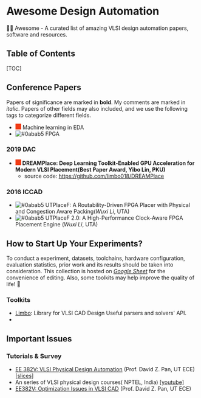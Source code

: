 # Awesome Design Automation

🤹‍♀️ Awesome - A curated list of amazing VLSI design automation papers, software and resources.

## Table of Contents

[TOC]

## Conference Papers

Papers of significance are marked in **bold**. My comments are marked in *italic*. Papers of other fields may also included, and we use the following tags to categorize different fields.

- ![#f03c15](README.assets/000000) Machine learning in EDA
- <img src="https://placehold.it/15/0abab5/000000?text=+" alt="#0abab5" /> FPGA

### 2019 DAC

- **![#f03c15](README.assets/000000) DREAMPlace: Deep Learning Toolkit-Enabled GPU Acceleration for Modern VLSI Placement(Best Paper Award, Yibo Lin, PKU)**
  - source code: https://github.com/limbo018/DREAMPlace

### 2016 ICCAD

- <img src="https://placehold.it/15/0abab5/000000?text=+" alt="#0abab5" /> UTPlaceF: A Routability-Driven FPGA Placer with Physical and Congestion Aware Packing(*Wuxi Li*, UTA)
- <img src="https://placehold.it/15/0abab5/000000?text=+" alt="#0abab5" /> UTPlaceF 2.0: A High-Performance Clock-Aware FPGA Placement Engine (*Wuxi Li*, UTA)

## How to Start Up Your Experiments?

To conduct a experiment, datasets, toolchains, hardware configuration, evaluation statistics, prior work  and its results should be taken into consideration. This collection is hosted on [*Google Sheet*](https://docs.google.com/spreadsheets/d/1Xtd4_ZrPQTgrsA7bieR5n3hLcjWxKuWoUsz-HyZn0do/edit?usp=sharing) for the convenience of editing. Also, some toolkits may help improve the quality of life! 🚀

### Toolkits

- [Limbo](https://github.com/limbo018/Limbo): Library for VLSI CAD Design Useful parsers and solvers' API.
- 

## Important Issues

### Tutorials & Survey

- [EE 382V: VLSI Physical Design Automation](http://users.ece.utexas.edu/~dpan/EE382V_PDA/) (Prof. David Z. Pan, UT ECE) [[slices]](https://www.dropbox.com/sh/35ea7idub21022t/AACDG6tbubgGD9wK92VbLMGta?dl=0)
- An series of VLSI physical design courses( NPTEL, India) [[youtube]](https://www.youtube.com/channel/UCTSQnoUHhScO2ceUfqRHaKw/videos)
- [EE382V: Optimization Issues in VLSI CAD]() (Prof. David Z. Pan, UT ECE)

